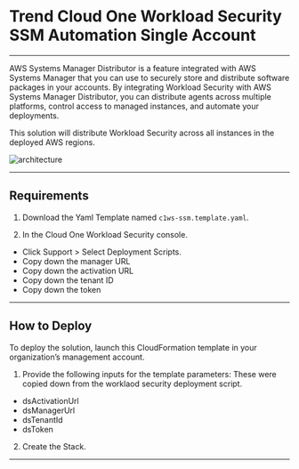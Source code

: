 # Trend Cloud One Workload Security SSM Automation Single Account
---

AWS Systems Manager Distributor is a feature integrated with AWS Systems Manager that you can use to securely store and distribute software packages in your accounts. 
By integrating Workload Security with AWS Systems Manager Distributor, you can distribute agents across multiple platforms, control access to managed instances, and automate your deployments.

This solution will distribute Workload Security across all instances in the deployed AWS regions.

![architecture](org-img.jpg)

---

## Requirements

1. Download the Yaml Template named ```c1ws-ssm.template.yaml```.

2. In the Cloud One Workload Security console.
  - Click Support > Select Deployment Scripts.
  - Copy down the manager URL
  - Copy down the activation URL
  - Copy down the tenant ID
  - Copy down the token

---

## How to Deploy

To deploy the solution, launch this CloudFormation template in your organization’s management account.

1. Provide the following inputs for the template parameters:
These were copied down from the worklaod security deployment script.
  - dsActivationUrl
  - dsManagerUrl 	
  - dsTenantId
  - dsToken

2. Create the Stack.

---


